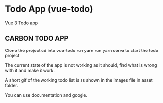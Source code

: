 # Todo App (vue-todo)

Vue 3 Todo app

## CARBON TODO APP

Clone the project
cd into vue-todo
run yarn
run yarn serve to start the todo project

The current state of the app is not working as it should, find what is wrong with it and make it work.

A short gif of the working todo list is as shown in the images file in asset folder.

You can use documentation and google.
